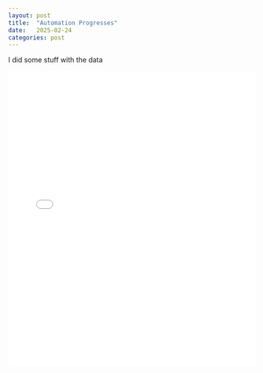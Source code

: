 ```yaml
---
layout: post
title:  "Automation Progresses"
date:   2025-02-24
categories: post
---
```



I did some stuff with the data


<iframe 
    src="{{ '/assets/fig/eloundou_aei_scatter_plot.html' | relative_url }}" 
    width="100%" 
    height="600"
    style="border:none; outline:none;">
</iframe>

